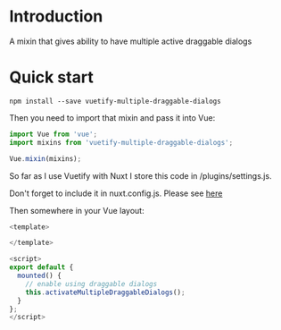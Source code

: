# Introduction
A mixin that gives ability to have multiple active draggable dialogs

# Quick start

`npm install --save vuetify-multiple-draggable-dialogs`

Then you need to import that mixin and pass it into Vue:

```javascript
import Vue from 'vue';
import mixins from 'vuetify-multiple-draggable-dialogs';

Vue.mixin(mixins);
```

So far as I use Vuetify with Nuxt I store this code in /plugins/settings.js. 

Don't forget to include it in nuxt.config.js. 
Please see [here](https://nuxtjs.org/docs/2.x/directory-structure/plugins)

Then somewhere in your Vue layout:
```javascript
<template>

</template>

<script>
export default {
  mounted() {
    // enable using draggable dialogs
    this.activateMultipleDraggableDialogs();
  }
};
</script>

```
